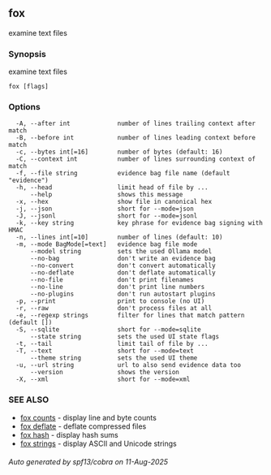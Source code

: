 ## fox

examine text files

### Synopsis

examine text files

```
fox [flags]
```

### Options

```
  -A, --after int             number of lines trailing context after match
  -B, --before int            number of lines leading context before match
  -c, --bytes int[=16]        number of bytes (default: 16)
  -C, --context int           number of lines surrounding context of match
  -f, --file string           evidence bag file name (default "evidence")
  -h, --head                  limit head of file by ...
      --help                  shows this message
  -x, --hex                   show file in canonical hex
  -j, --json                  short for --mode=json
  -J, --jsonl                 short for --mode=jsonl
  -k, --key string            key phrase for evidence bag signing with HMAC
  -n, --lines int[=10]        number of lines (default: 10)
  -m, --mode BagMode[=text]   evidence bag file mode
      --model string          sets the used Ollama model
      --no-bag                don't write an evidence bag
      --no-convert            don't convert automatically
      --no-deflate            don't deflate automatically
      --no-file               don't print filenames
      --no-line               don't print line numbers
      --no-plugins            don't run autostart plugins
  -p, --print                 print to console (no UI)
  -r, --raw                   don't process files at all
  -e, --regexp strings        filter for lines that match pattern (default [])
  -S, --sqlite                short for --mode=sqlite
      --state string          sets the used UI state flags
  -t, --tail                  limit tail of file by ...
  -T, --text                  short for --mode=text
      --theme string          sets the used UI theme
  -u, --url string            url to also send evidence data too
      --version               shows the version
  -X, --xml                   short for --mode=xml
```

### SEE ALSO

* [fox counts](fox_counts.md)	 - display line and byte counts
* [fox deflate](fox_deflate.md)	 - deflate compressed files
* [fox hash](fox_hash.md)	 - display hash sums
* [fox strings](fox_strings.md)	 - display ASCII and Unicode strings

###### Auto generated by spf13/cobra on 11-Aug-2025
